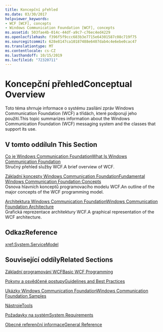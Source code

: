 ```yaml
---
title: Koncepční přehled
ms.date: 03/30/2017
helpviewer_keywords:
- WCF [WCF], concepts
- Windows Communication Foundation [WCF], concepts
ms.assetid: 503fae4b-014c-44df-a9c7-c76ec4ed4229
ms.openlocfilehash: f396f5f9ccc683b3e7715e64301587c08c719f75
ms.sourcegitcommit: 628e8147ca10187488e6407dab4c4e6ebe0cac47
ms.translationtype: MT
ms.contentlocale: cs-CZ
ms.lasthandoff: 10/15/2019
ms.locfileid: "72320711"
---
```

# <a name="conceptual-overview"></a><span data-ttu-id="eb464-102">Koncepční přehled</span><span class="sxs-lookup"><span data-stu-id="eb464-102">Conceptual Overview</span></span>
<span data-ttu-id="eb464-103">Toto téma shrnuje informace o systému zasílání zpráv Windows Communication Foundation (WCF) a třídách, které podporují jeho použití.</span><span class="sxs-lookup"><span data-stu-id="eb464-103">This topic summarizes information about the Windows Communication Foundation (WCF) messaging system and the classes that support its use.</span></span>  
  
## <a name="in-this-section"></a><span data-ttu-id="eb464-104">V tomto oddílu</span><span class="sxs-lookup"><span data-stu-id="eb464-104">In This Section</span></span>  
 [<span data-ttu-id="eb464-105">Co je Windows Communication Foundation</span><span class="sxs-lookup"><span data-stu-id="eb464-105">What Is Windows Communication Foundation</span></span>](whats-wcf.md)  
 <span data-ttu-id="eb464-106">Stručný přehled služby WCF.</span><span class="sxs-lookup"><span data-stu-id="eb464-106">A brief overview of WCF.</span></span>  
  
 [<span data-ttu-id="eb464-107">Základní koncepty Windows Communication Foundation</span><span class="sxs-lookup"><span data-stu-id="eb464-107">Fundamental Windows Communication Foundation Concepts</span></span>](fundamental-concepts.md)  
 <span data-ttu-id="eb464-108">Osnova hlavních konceptů programovacího modelu WCF.</span><span class="sxs-lookup"><span data-stu-id="eb464-108">An outline of the major concepts of the WCF programming model.</span></span>  
  
 [<span data-ttu-id="eb464-109">Architektura Windows Communication Foundation</span><span class="sxs-lookup"><span data-stu-id="eb464-109">Windows Communication Foundation Architecture</span></span>](architecture.md)  
 <span data-ttu-id="eb464-110">Grafická reprezentace architektury WCF.</span><span class="sxs-lookup"><span data-stu-id="eb464-110">A graphical representation of the WCF architecture.</span></span>  
  
## <a name="reference"></a><span data-ttu-id="eb464-111">Odkaz</span><span class="sxs-lookup"><span data-stu-id="eb464-111">Reference</span></span>  
 <xref:System.ServiceModel>  
  
## <a name="related-sections"></a><span data-ttu-id="eb464-112">Související oddíly</span><span class="sxs-lookup"><span data-stu-id="eb464-112">Related Sections</span></span>  
 [<span data-ttu-id="eb464-113">Základní programování WCF</span><span class="sxs-lookup"><span data-stu-id="eb464-113">Basic WCF Programming</span></span>](basic-wcf-programming.md)  
  
 [<span data-ttu-id="eb464-114">Pokyny a osvědčené postupy</span><span class="sxs-lookup"><span data-stu-id="eb464-114">Guidelines and Best Practices</span></span>](guidelines-and-best-practices.md)  
  
 [<span data-ttu-id="eb464-115">Ukázky Windows Communication Foundation</span><span class="sxs-lookup"><span data-stu-id="eb464-115">Windows Communication Foundation Samples</span></span>](./samples/index.md)  
  
 [<span data-ttu-id="eb464-116">Nástroje</span><span class="sxs-lookup"><span data-stu-id="eb464-116">Tools</span></span>](./diagnostics/exceptions-reference/tools.md)  
  
 [<span data-ttu-id="eb464-117">Požadavky na systém</span><span class="sxs-lookup"><span data-stu-id="eb464-117">System Requirements</span></span>](wcf-system-requirements.md)  
  
 [<span data-ttu-id="eb464-118">Obecné referenční informace</span><span class="sxs-lookup"><span data-stu-id="eb464-118">General Reference</span></span>](general-reference.md)
